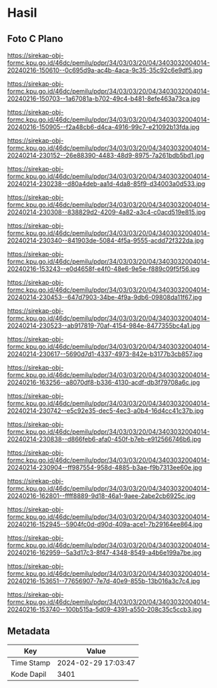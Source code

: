 # Hasil

## Foto C Plano

https://sirekap-obj-formc.kpu.go.id/46dc/pemilu/pdpr/34/03/03/20/04/3403032004014-20240216-150610--0c695d9a-ac4b-4aca-9c35-35c92c6e9df5.jpg

https://sirekap-obj-formc.kpu.go.id/46dc/pemilu/pdpr/34/03/03/20/04/3403032004014-20240216-150703--1a67081a-b702-49c4-b481-8efe463a73ca.jpg

https://sirekap-obj-formc.kpu.go.id/46dc/pemilu/pdpr/34/03/03/20/04/3403032004014-20240216-150905--f2a48cb6-d4ca-4916-99c7-e21092b13fda.jpg

https://sirekap-obj-formc.kpu.go.id/46dc/pemilu/pdpr/34/03/03/20/04/3403032004014-20240214-230152--26e88390-4483-48d9-8975-7a261bdb5bd1.jpg

https://sirekap-obj-formc.kpu.go.id/46dc/pemilu/pdpr/34/03/03/20/04/3403032004014-20240214-230238--d80a4deb-aa1d-4da8-85f9-d34003a0d533.jpg

https://sirekap-obj-formc.kpu.go.id/46dc/pemilu/pdpr/34/03/03/20/04/3403032004014-20240214-230308--838829d2-4209-4a82-a3c4-c0acd519e815.jpg

https://sirekap-obj-formc.kpu.go.id/46dc/pemilu/pdpr/34/03/03/20/04/3403032004014-20240214-230340--841903de-5084-4f5a-9555-acdd72f322da.jpg

https://sirekap-obj-formc.kpu.go.id/46dc/pemilu/pdpr/34/03/03/20/04/3403032004014-20240216-153243--e0d4658f-e4f0-48e6-9e5e-f889c09f5f56.jpg

https://sirekap-obj-formc.kpu.go.id/46dc/pemilu/pdpr/34/03/03/20/04/3403032004014-20240214-230453--647d7903-34be-4f9a-9db6-09808da11f67.jpg

https://sirekap-obj-formc.kpu.go.id/46dc/pemilu/pdpr/34/03/03/20/04/3403032004014-20240214-230523--ab917819-70af-4154-984e-8477355bc4a1.jpg

https://sirekap-obj-formc.kpu.go.id/46dc/pemilu/pdpr/34/03/03/20/04/3403032004014-20240214-230617--5690d7d1-4337-4973-842e-b3177b3cb857.jpg

https://sirekap-obj-formc.kpu.go.id/46dc/pemilu/pdpr/34/03/03/20/04/3403032004014-20240216-163256--a8070df8-b336-4130-acdf-db3f79708a6c.jpg

https://sirekap-obj-formc.kpu.go.id/46dc/pemilu/pdpr/34/03/03/20/04/3403032004014-20240214-230742--e5c92e35-dec5-4ec3-a0b4-16d4cc41c37b.jpg

https://sirekap-obj-formc.kpu.go.id/46dc/pemilu/pdpr/34/03/03/20/04/3403032004014-20240214-230838--d866feb6-afa0-450f-b7eb-e912566746b6.jpg

https://sirekap-obj-formc.kpu.go.id/46dc/pemilu/pdpr/34/03/03/20/04/3403032004014-20240214-230904--ff987554-958d-4885-b3ae-f9b7313ee60e.jpg

https://sirekap-obj-formc.kpu.go.id/46dc/pemilu/pdpr/34/03/03/20/04/3403032004014-20240216-162801--ffff8889-9d18-46a1-9aee-2abe2cb6925c.jpg

https://sirekap-obj-formc.kpu.go.id/46dc/pemilu/pdpr/34/03/03/20/04/3403032004014-20240216-152945--5904fc0d-d90d-409a-ace1-7b29164ee864.jpg

https://sirekap-obj-formc.kpu.go.id/46dc/pemilu/pdpr/34/03/03/20/04/3403032004014-20240216-162959--5a3d17c3-8f47-4348-8549-a4b6e199a7be.jpg

https://sirekap-obj-formc.kpu.go.id/46dc/pemilu/pdpr/34/03/03/20/04/3403032004014-20240216-153651--77656907-7e7d-40e9-855b-13b016a3c7c4.jpg

https://sirekap-obj-formc.kpu.go.id/46dc/pemilu/pdpr/34/03/03/20/04/3403032004014-20240216-153740--100b515a-5d09-4391-a550-208c35c5ccb3.jpg


## Metadata

| Key        | Value               |
| ---------- | ------------------- |
| Time Stamp | 2024-02-29 17:03:47 |
| Kode Dapil | 3401                |



